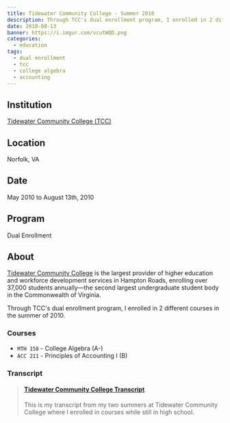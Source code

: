 ```yaml
---
title: Tidewater Community College - Summer 2010
description: Through TCC's dual enrollment program, I enrolled in 2 different courses in the summer of 2010.
date: 2010-08-13
banner: https://i.imgur.com/vcutWQD.png
categories:
  - education
tags:
  - dual enrollment
  - tcc
  - college algebra
  - accounting
---
```


## Institution

[Tidewater Community College (TCC)](//tcc.edu)

## Location

Norfolk, VA

## Date

May 2010 to August 13th, 2010

## Program

Dual Enrollment

## About

[Tidewater Community College](//www.tcc.edu/) is the largest provider of higher education and workforce development services in Hampton Roads, enrolling over 37,000 students annually—the second largest undergraduate student body in the Commonwealth of Virginia.

Through TCC's dual enrollment program, I enrolled in 2 different courses in the summer of 2010.

### Courses

* `MTH 158` - College Algebra (A-)
* `ACC 211` - Principles of Accounting I (B)

### Transcript

<blockquote class="embedly-card"><h4><a href="https://www.scribd.com/document/353207049/Tidewater-Community-College-Transcript">Tidewater Community College Transcript</a></h4><p>This is my transcript from my two summers at Tidewater Community College where I enrolled in courses while still in high school.</p></blockquote>
<script async src="//cdn.embedly.com/widgets/platform.js" charset="UTF-8"></script>
